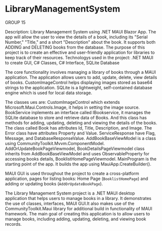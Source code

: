 # LibraryManagementSystem

GROUP 15 



Description: Library Management System using .NET MAUI Blazor App. The app will allow the user to view the details of a book, including its "Serial Number," "Title," and a short "Description" about the book. It supports both ADDING and DELETING books from the database. The purpose of this project is to create an effective and user-friendly application for libraries to keep track of their resources.
Technologys used in the project: .NET MAUI to create GUI, C# Classes, C# Interface, SQLite Database


The core functionality involves managing a library of books through a MAUI application. The application allows users to add, update, delete, view details of books. CustomImageControl helps displaying images stored as base64 strings to the application. SQLite is a lightweight, self-contained database engine which is used for local data storage.


The classes ues are:
CustomImageControl which extends Microsoft.Maui.Controls.Image, it helps in setting the image source. BookService inplements an interface called IBookservice, it manages the SQLite database to store and retrieve data of Books. And this class has methods for adding, updating, deleting and viewing the details of the books. The class called Book has attributes Id, Title, Description, and Image. The Error class have attributes Property and Value. ServiceResponse have Flag, Message, and DatabaseResponseValue. AddBookBaseViewModel is a class using CommunityToolkit.Mvvm.ComponentModel. AddOrUpdateBookPageViewmodel, BookDetailsPageViewmodel class inherits from AddBookBaseViewModel and uses ObservableProperty for accessing books details, BooklistHomePageViewmodel. MainProgram is the starting point of the app. It builds the app using MauiApp.CreateBuilder().


MAUI GUI is used throughout the project to create a cross-platform application, pages for listing books: Home Page (`BooklistHomePage`) and adding or updating books (`AddOrUpdateBookPage`).

The Library Management System project is a .NET MAUI desktop application that helps users to manage books in a library. It demonstrates the use of classes, interfaces, MAUI GUI.It also makes use of the CommunityToolkit.Maui library for additional build in functionality of MAUI framework. The main goal of creating this application is to allow users to manage books, including adding, updating, deleting, and viewing book records. 
